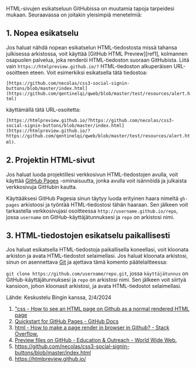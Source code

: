 HTML-sivujen esikatseluun GitHubissa on muutamia tapoja tarpeidesi mukaan. Seuraavassa on joitakin yleisimpiä menetelmiä:

## 1. Nopea esikatselu
Jos haluat nähdä nopean esikatselun HTML-tiedostosta missä tahansa julkisessa arkistossa, voit käyttää [GitHub HTML Preview][ref1], kolmannen osapuolen palvelua, joka renderöi HTML-tiedoston suoraan GitHubista. Liitä vain `https://htmlpreview.github.io/?` HTML-tiedoston alkuperäisen URL-osoitteen eteen. Voit esimerkiksi esikatsella tätä tiedostoa: 

`[https://github.com/necolas/css3-social-signin-buttons/blob/master/index.html](https://github.com/qentinelqi/qweb/blob/master/test/resources/alert.html)`

käyttämällä tätä URL-osoitetta: 

`[https://htmlpreview.github.io/?https://github.com/necolas/css3-social-signin-buttons/blob/master/index.html](https://htmlpreview.github.io/?https://github.com/qentinelqi/qweb/blob/master/test/resources/alert.html)`.

## 2. Projektin HTML-sivut
Jos haluat luoda projektillesi verkkosivun HTML-tiedostojen avulla, voit käyttää [GitHub Pages](https://docs.github.com/pages/quickstart) -ominaisuutta, jonka avulla voit isännöidä ja julkaista verkkosivuja GitHubin kautta. 

Käyttääksesi GitHub Pagesia sinun täytyy luoda erityinen haara nimeltä `gh-pages` arkistoosi ja työntää HTML-tiedostosi tähän haaraan. Sen jälkeen voit tarkastella verkkosivujasi osoitteessa `http://username.github.io/repo`, jossa `username` on GitHub-käyttäjätunnuksesi ja `repo` on arkistosi nimi.

## 3. HTML-tiedostojen esikatselu paikallisesti
Jos haluat esikatsella HTML-tiedostoja paikallisella koneellasi, voit kloonata arkiston ja avata HTML-tiedostot selaimellasi. Jos haluat kloonata arkistosi, sinun on asennettava [Git](https://git-scm.com/) ja ajettava tämä komento päätelaitteessa: 

`git clone https://github.com/username/repo.git`, jossa `käyttäjätunnus` on GitHub-käyttäjätunnuksesi ja `repo` on arkistosi nimi. Sen jälkeen voit siirtyä kansioon, johon kloonasit arkistosi, ja avata HTML-tiedostot selaimellasi.

Lähde: Keskustelu Bingin kanssa, 2/4/2024

1. ["css - How to see an HTML page on Github as a normal rendered HTML page](https://stackoverflow.com/questions/8446218/how-to-see-an-html-page-on-github-as-a-normal-rendered-html-page-to-see-preview)
2. [Quickstart for GitHub Pages - GitHub Docs](https://docs.github.com/pages/quickstart)
3. [html - How to make a page render in browser in Github? - Stack Overflow.](https://stackoverflow.com/questions/7937551/how-to-make-a-page-render-in-browser-in-github)
4. [Preview files on GitHub - Education & Outreach - World Wide Web.](https://www.w3.org/WAI/EO/wiki/Preview_files_on_GitHub)
5. https://github.com/necolas/css3-social-signin-buttons/blob/master/index.html
6. https://htmlpreview.github.io/

